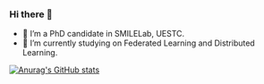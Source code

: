 ### Hi there 👋

- 🔭 I’m a PhD candidate in SMILELab, UESTC.
- 🌱 I’m currently studying on Federated Learning and Distributed Learning.

<!--
**Zengdun-cs/Zengdun-cs** is a ✨ _special_ ✨ repository because its `README.md` (this file) appears on your GitHub profile.

Here are some ideas to get you started:

- 🔭 I’m currently working on ...
- 🌱 I’m currently learning ...
- 👯 I’m looking to collaborate on ...
- 🤔 I’m looking for help with ...
- 💬 Ask me about ...
- 📫 How to reach me: ...
- 😄 Pronouns: ...
- ⚡ Fun fact: ...
-->


[![Anurag's GitHub stats](https://github-readme-stats-one-bice.vercel.app/api?username=dunzeng&show_icons=true&role=OWNER,ORGANIZATION_MEMBER,COLLABORATOR&hide_title=true)](https://github.com/anuraghazra/github-readme-stats)
